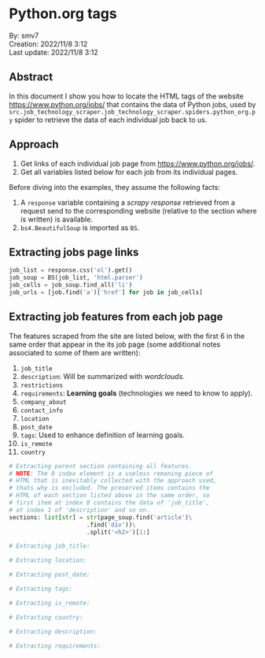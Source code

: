 # Python.org tags

By: smv7\
Creation: 2022/11/8 3:12\
Last update: 2022/11/8 3:12

## Abstract
In this document I show you how to locate the HTML tags of the website https://www.python.org/jobs/ that contains the data of Python jobs, used by `src.job_technology_scraper.job_technology_scraper.spiders.python_org.py` spider to retrieve the data of each individual job back to us.

## Approach
1. Get links of each individual job page from https://www.python.org/jobs/.
2. Get all variables listed below for each job from its individual pages.

Before diving into the examples, they assume the following facts:
1. A `response` variable containing a *scrapy response* retrieved from a request send to the corresponding website (relative to the section where is written) is available.
2. `bs4.BeautifulSoup` is imported as `BS`.

## Extracting jobs page links
```py
job_list = response.css('ol').get()
job_soup = BS(job_list, 'html.parser')
job_cells = job_soup.find_all('li')
job_urls = [job.find('a')['href'] for job in job_cells]
```

## Extracting job features from each job page

The features scraped from the site are listed below, with the first 6 in the same order that appear in the its job page (some additional notes associated to some of them are written):
1. `job_title`
2. `description`: Will be summarized with *wordclouds*.
3. `restrictions`
4. `requirements`: **Learning goals** (technologies we need to know to apply).
5. `company_about`
6. `contact_info`
7. `location`
8. `post_date`
9. `tags`: Used to enhance definition of learning goals.
10. `is_remote`
11. `country`
```py
# Extracting parent section containing all features.
# NOTE: The 0 index element is a useless remaning piece of
# HTML that is inevitably collected with the approach used,
# thats why is excluded. The preserved items contains the
# HTML of each section listed above in the same order, so
# first item at index 0 contains the data of 'job_title', 
# at index 1 of 'description' and so on.
sections: list[str] = str(page_soup.find('article')\
                      .find('div'))\
                      .split('<h2>')[1:]

# Extracting job_title:

# Extracting location:

# Extracting post_date:

# Extracting tags:

# Extracting is_remote:

# Extracting country:

# Extracting description:

# Extracting requirements:

```
